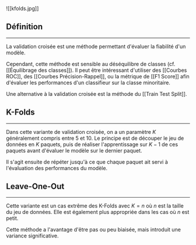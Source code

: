 

![[kfolds.jpg]]
## Définition

<hr>

La validation croisée est une méthode permettant d'évaluer la fiabilité d'un modèle. 

Cependant, cette méthode est sensible au déséquilibre de classes (cf. [[Équilibrage des classes]]). Il peut être intéressant d'utiliser des [[Courbes ROC]], des [[Courbes Précision-Rappel]], ou la métrique de [[F1 Score]] afin d'évaluer les performances d'un classifieur sur la classe minoritaire.

Une alternative à la validation croisée est la méthode du [[Train Test Split]].


## K-Folds

<hr>

Dans cette variante de validation croisée, on a un paramètre $K$ généralement compris entre 5 et 10. Le principe est de découper le jeu de données en $K$ paquets, puis de réaliser l'apprentissage sur $K-1$ de ces paquets avant d'évaluer le modèle sur le dernier paquet.

Il s'agit ensuite de répéter jusqu'à ce que chaque paquet ait servi à l'évaluation des performances du modèle.


## Leave-One-Out

<hr>

Cette variante est un cas extrême des K-Folds avec $K = n$ où $n$ est la taille du jeu de données. Elle est également plus appropriée dans les cas où $n$ est petit.

Cette méthode a l'avantage d'être pas ou peu biaisée, mais introduit une variance significative.
